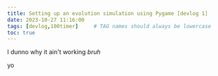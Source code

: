 ```yaml
---
title: Setting up an evolution simulation using Pygame [devlog 1]
date: 2023-10-27 11:16:00
tags: [devlog,100timer]     # TAG names should always be lowercase
toc: true
---
```


I dunno why it ain't working
_bruh_

yo
